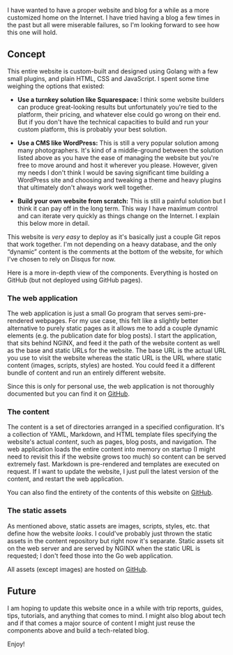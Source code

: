 I have wanted to have a proper website and blog for a while as a more customized home on the Internet. I have tried having a blog a few times in the past but all were miserable failures, so I'm looking forward to see how this one will hold.

## Concept

This entire website is custom-built and designed using Golang with a few small plugins, and plain HTML, CSS and JavaScript. I spent some time weighing the options that existed:

* **Use a turnkey solution like Squarespace:** I think some website builders can produce great-looking results but unfortunately you're tied to the platform, their pricing, and whatever else could go wrong on their end. But if you don't have the technical capacities to build and run your custom platform, this is probably your best solution.

* **Use a CMS like WordPress:** This is still a very popular solution among many photographers. It's kind of a middle-ground between the solution listed above as you have the ease of managing the website but you're free to move around and host it wherever you please. However, given my needs I don't think I would be saving significant time building a WordPress site and choosing and tweaking a theme and heavy plugins that ultimately don't always work well together.

* **Build your own website from scratch:** This is still a painful solution but I think it can pay off in the long term. This way I have maximum control and can iterate very quickly as things change on the Internet. I explain this below more in detail.

This website is _very easy_ to deploy as it's basically just a couple Git repos that work together. I'm not depending on a heavy database, and the only “dynamic” content is the comments at the bottom of the website, for which I've chosen to rely on Disqus for now.

Here is a more in-depth view of the components. Everything is hosted on GitHub (but not deployed using GitHub pages).

### The web application

The web application is just a small Go program that serves semi-pre-rendered webpages. For my use case, this felt like a slightly better alternative to purely static pages as it allows me to add a couple dynamic elements (e.g. the publication date for blog posts). I start the application, that sits behind NGINX, and feed it the path of the website content as well as the base and static URLs for the website. The base URL is the actual URL you use to visit the website whereas the static URL is the URL where static content (images, scripts, styles) are hosted. You could feed it a different bundle of content and run an entirely different website.

Since this is only for personal use, the web application is not thoroughly documented but you can find it on [GitHub](https://github.com/yannlandry/yannlandry.photography).

### The content

The content is a set of directories arranged in a specified configuration. It's a collection of YAML, Markdown, and HTML template files specifying the website's actual _content_, such as pages, blog posts, and navigation. The web application loads the entire content into memory on startup (I might need to revisit this if the website grows too much) so content can be served extremely fast. Markdown is pre-rendered and templates are executed on request. If I want to update the website, I just pull the latest version of the content, and restart the web application.

You can also find the entirety of the contents of this website on [GitHub](https://github.com/yannlandry/yannlandry.photography-content).

### The static assets

As mentioned above, static assets are images, scripts, styles, etc. that define how the website _looks_. I could've probably just thrown the static assets in the content repository but right now it's separate. Static assets sit on the web server and are served by NGINX when the static URL is requested; I don't feed those into the Go web application.

All assets (except images) are hosted on [GitHub](https://github.com/yannlandry/yannlandry.photography-content).

## Future

I am hoping to update this website once in a while with trip reports, guides, tips, tutorials, and anything that comes to mind. I might also blog about tech and if that comes a major source of content I might just reuse the components above and build a tech-related blog.

Enjoy!
